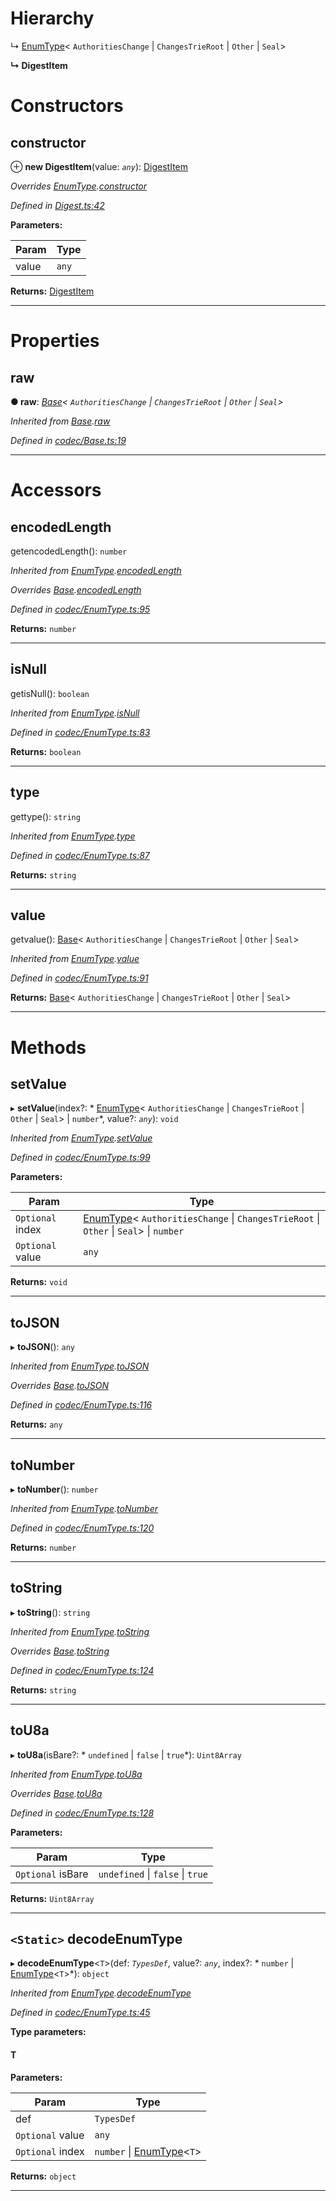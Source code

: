 

# Hierarchy

↳  [EnumType](_codec_enumtype_.enumtype.md)< `AuthoritiesChange` &#124; `ChangesTrieRoot` &#124; `Other` &#124; `Seal`>

**↳ DigestItem**

# Constructors

<a id="constructor"></a>

##  constructor

⊕ **new DigestItem**(value: *`any`*): [DigestItem](_digest_.digestitem.md)

*Overrides [EnumType](_codec_enumtype_.enumtype.md).[constructor](_codec_enumtype_.enumtype.md#constructor)*

*Defined in [Digest.ts:42](https://github.com/polkadot-js/api/blob/a03babe/packages/types/src/Digest.ts#L42)*

**Parameters:**

| Param | Type |
| ------ | ------ |
| value | `any` |

**Returns:** [DigestItem](_digest_.digestitem.md)

___

# Properties

<a id="raw"></a>

##  raw

**● raw**: *[Base](_codec_base_.base.md)< `AuthoritiesChange` &#124; `ChangesTrieRoot` &#124; `Other` &#124; `Seal`>*

*Inherited from [Base](_codec_base_.base.md).[raw](_codec_base_.base.md#raw)*

*Defined in [codec/Base.ts:19](https://github.com/polkadot-js/api/blob/a03babe/packages/types/src/codec/Base.ts#L19)*

___

# Accessors

<a id="encodedlength"></a>

##  encodedLength

getencodedLength(): `number`

*Inherited from [EnumType](_codec_enumtype_.enumtype.md).[encodedLength](_codec_enumtype_.enumtype.md#encodedlength)*

*Overrides [Base](_codec_base_.base.md).[encodedLength](_codec_base_.base.md#encodedlength)*

*Defined in [codec/EnumType.ts:95](https://github.com/polkadot-js/api/blob/a03babe/packages/types/src/codec/EnumType.ts#L95)*

**Returns:** `number`

___
<a id="isnull"></a>

##  isNull

getisNull(): `boolean`

*Inherited from [EnumType](_codec_enumtype_.enumtype.md).[isNull](_codec_enumtype_.enumtype.md#isnull)*

*Defined in [codec/EnumType.ts:83](https://github.com/polkadot-js/api/blob/a03babe/packages/types/src/codec/EnumType.ts#L83)*

**Returns:** `boolean`

___
<a id="type"></a>

##  type

gettype(): `string`

*Inherited from [EnumType](_codec_enumtype_.enumtype.md).[type](_codec_enumtype_.enumtype.md#type)*

*Defined in [codec/EnumType.ts:87](https://github.com/polkadot-js/api/blob/a03babe/packages/types/src/codec/EnumType.ts#L87)*

**Returns:** `string`

___
<a id="value"></a>

##  value

getvalue(): [Base](_codec_base_.base.md)< `AuthoritiesChange` &#124; `ChangesTrieRoot` &#124; `Other` &#124; `Seal`>

*Inherited from [EnumType](_codec_enumtype_.enumtype.md).[value](_codec_enumtype_.enumtype.md#value)*

*Defined in [codec/EnumType.ts:91](https://github.com/polkadot-js/api/blob/a03babe/packages/types/src/codec/EnumType.ts#L91)*

**Returns:** [Base](_codec_base_.base.md)< `AuthoritiesChange` &#124; `ChangesTrieRoot` &#124; `Other` &#124; `Seal`>

___

# Methods

<a id="setvalue"></a>

##  setValue

▸ **setValue**(index?: * [EnumType](_codec_enumtype_.enumtype.md)< `AuthoritiesChange` &#124; `ChangesTrieRoot` &#124; `Other` &#124; `Seal`> &#124; `number`*, value?: *`any`*): `void`

*Inherited from [EnumType](_codec_enumtype_.enumtype.md).[setValue](_codec_enumtype_.enumtype.md#setvalue)*

*Defined in [codec/EnumType.ts:99](https://github.com/polkadot-js/api/blob/a03babe/packages/types/src/codec/EnumType.ts#L99)*

**Parameters:**

| Param | Type |
| ------ | ------ |
| `Optional` index |  [EnumType](_codec_enumtype_.enumtype.md)< `AuthoritiesChange` &#124; `ChangesTrieRoot` &#124; `Other` &#124; `Seal`> &#124; `number`|
| `Optional` value | `any` |

**Returns:** `void`

___
<a id="tojson"></a>

##  toJSON

▸ **toJSON**(): `any`

*Inherited from [EnumType](_codec_enumtype_.enumtype.md).[toJSON](_codec_enumtype_.enumtype.md#tojson)*

*Overrides [Base](_codec_base_.base.md).[toJSON](_codec_base_.base.md#tojson)*

*Defined in [codec/EnumType.ts:116](https://github.com/polkadot-js/api/blob/a03babe/packages/types/src/codec/EnumType.ts#L116)*

**Returns:** `any`

___
<a id="tonumber"></a>

##  toNumber

▸ **toNumber**(): `number`

*Inherited from [EnumType](_codec_enumtype_.enumtype.md).[toNumber](_codec_enumtype_.enumtype.md#tonumber)*

*Defined in [codec/EnumType.ts:120](https://github.com/polkadot-js/api/blob/a03babe/packages/types/src/codec/EnumType.ts#L120)*

**Returns:** `number`

___
<a id="tostring"></a>

##  toString

▸ **toString**(): `string`

*Inherited from [EnumType](_codec_enumtype_.enumtype.md).[toString](_codec_enumtype_.enumtype.md#tostring)*

*Overrides [Base](_codec_base_.base.md).[toString](_codec_base_.base.md#tostring)*

*Defined in [codec/EnumType.ts:124](https://github.com/polkadot-js/api/blob/a03babe/packages/types/src/codec/EnumType.ts#L124)*

**Returns:** `string`

___
<a id="tou8a"></a>

##  toU8a

▸ **toU8a**(isBare?: * `undefined` &#124; `false` &#124; `true`*): `Uint8Array`

*Inherited from [EnumType](_codec_enumtype_.enumtype.md).[toU8a](_codec_enumtype_.enumtype.md#tou8a)*

*Overrides [Base](_codec_base_.base.md).[toU8a](_codec_base_.base.md#tou8a)*

*Defined in [codec/EnumType.ts:128](https://github.com/polkadot-js/api/blob/a03babe/packages/types/src/codec/EnumType.ts#L128)*

**Parameters:**

| Param | Type |
| ------ | ------ |
| `Optional` isBare |  `undefined` &#124; `false` &#124; `true`|

**Returns:** `Uint8Array`

___
<a id="decodeenumtype"></a>

## `<Static>` decodeEnumType

▸ **decodeEnumType**<`T`>(def: *`TypesDef`*, value?: *`any`*, index?: * `number` &#124; [EnumType](_codec_enumtype_.enumtype.md)<`T`>*): `object`

*Inherited from [EnumType](_codec_enumtype_.enumtype.md).[decodeEnumType](_codec_enumtype_.enumtype.md#decodeenumtype)*

*Defined in [codec/EnumType.ts:45](https://github.com/polkadot-js/api/blob/a03babe/packages/types/src/codec/EnumType.ts#L45)*

**Type parameters:**

#### T 
**Parameters:**

| Param | Type |
| ------ | ------ |
| def | `TypesDef` |
| `Optional` value | `any` |
| `Optional` index |  `number` &#124; [EnumType](_codec_enumtype_.enumtype.md)<`T`>|

**Returns:** `object`

___

